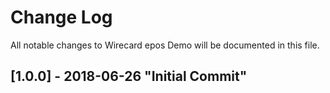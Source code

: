 # Change Log
All notable changes to Wirecard epos Demo will be documented in this file.

## [1.0.0] - 2018-06-26 "Initial Commit"
